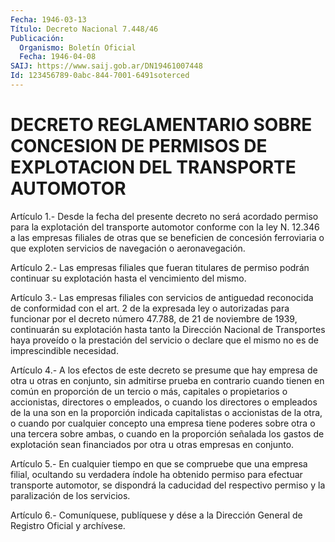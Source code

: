 ```yaml
---
Fecha: 1946-03-13
Título: Decreto Nacional 7.448/46
Publicación:
  Organismo: Boletín Oficial
  Fecha: 1946-04-08
SAIJ: https://www.saij.gob.ar/DN19461007448
Id: 123456789-0abc-844-7001-6491soterced
---
```

# DECRETO REGLAMENTARIO SOBRE CONCESION DE PERMISOS DE EXPLOTACION DEL TRANSPORTE AUTOMOTOR

<a id="1"></a>
Artículo  1.-  Desde  la  fecha  del  presente decreto no será acordado  permiso  para  la  explotación  del transporte  automotor conforme con la ley N. 12.346 a las empresas  filiales de otras que se beneficien de concesión ferroviaria o que exploten  servicios de navegación o aeronavegación.

<a id="2"></a>
Artículo  2.-  Las  empresas  filiales que fueran titulares de permiso podrán continuar su explotación  hasta  el  vencimiento del mismo.

<a id="3"></a>
Artículo 3.- Las empresas filiales con servicios de antiguedad reconocida  de  conformidad  con  el  art.  2 de la expresada ley o autorizadas para funcionar por el decreto número  47.788,  de 21 de noviembre  de  1939,  continuarán  su  explotación  hasta  tanto la Dirección  Nacional  de  Transportes  haya proveído o la prestación del  servicio  o  declare  que  el mismo no  es  de  imprescindible necesidad.

<a id="4"></a>
Artículo  4.- A los efectos de este decreto se presume que hay empresa de otra  u  otras  en  conjunto,  sin  admitirse  prueba en contrario    cuando  tienen  en común en proporción de un tercio  o más,  capitales  o  propietarios    o   accionistas,  directores  o empleados, o cuando  los directores o empleados  de  la  una son en la  proporción  indicada  capitalistas o accionistas de la otra,  o cuando por cualquier concepto  una empresa tiene poderes sobre otra o una tercera sobre ambas, o cuando  en  la proporción señalada los gastos de explotación sean financiados por  otra  u  otras empresas en conjunto.

<a id="5"></a>
Artículo  5.-  En cualquier tiempo en que se compruebe que una empresa filial, ocultando  su  verdadera índole ha obtenido permiso para efectuar transporte automotor,  se  dispondrá la caducidad del respectivo permiso y la paralización de los servicios.

<a id="6"></a>
Artículo  6.-  Comuníquese,  publíquese  y dése a la Dirección General de Registro Oficial y archívese.